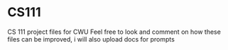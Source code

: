 # CS111
CS 111 project files for CWU
Feel free to look and comment on how these files can be improved, i will also upload docs for prompts
